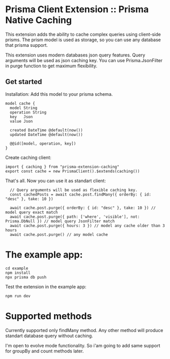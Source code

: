 # Prisma Client Extension :: Prisma Native Caching 

This extension adds the ability to cache complex queries using client-side prisms.
The prism model is used as storage, so you can use any database that prisma support.

This extension uses modern databases json query features. 
Query arguments will be used as json caching key.
You can use Prisma.JsonFilter in purge function to get maximum flexibility.

## Get started

Installation: 
Add this model to your prisma schema.

```
model cache {
  model String
  operation String
  key   Json
  value Json

  created DateTime @default(now())
  updated DateTime @default(now())

  @@id([model, operation, key])
}
```

Create caching client:
```
import { caching } from "prisma-extension-caching" 
export const cache = new PrismaClient().$extends(caching())
```

That's all. Now you can use it as standart client:

```
  // Query arguments will be used as flexible caching key.
  const cachedPosts = await cache.post.findMany({ orderBy: { id: "desc" }, take: 10 })  
 
  await cache.post.purge({ orderBy: { id: "desc" }, take: 10 }) // model query exact match
  await cache.post.purge({ path: ['where', 'visible'], not: Prisma.DbNull }) // model query JsonFilter match 
  await cache.post.purge({ hours: 3 }) // model any cache older than 3 hours
  await cache.post.purge() // any model cache
```

# The example app:

```
cd example
npm install
npx prisma db push
```

Test the extension in the example app:
```
npm run dev
```

# Supported methods
Currently supported only findMany method.
Any other method will produce standart database query without caching.

I'm open to evolve mode functionality.
So i'am going to add same support for groupBy and count methods later.


